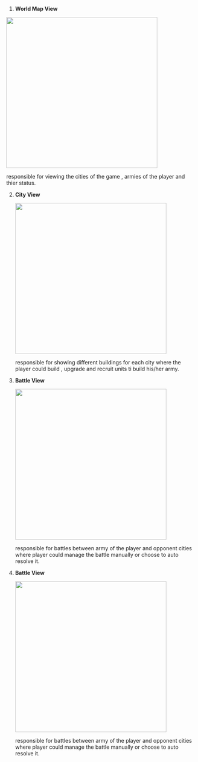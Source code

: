 <p float="left">
<!-- <p float="left">
  <img src="https://user-images.githubusercontent.com/94145850/161749750-67aa8109-ab58-4db4-97ed-9069af788972.png" width="330" />
  <img src="https://user-images.githubusercontent.com/94145850/161751500-9dd3d2d6-c84e-46d4-ba33-64b027146460.png" width="330" /> 
  <img src="https://user-images.githubusercontent.com/94145850/161753568-a386bf2f-5405-4d40-9b78-840a5f6d28ee.png" width="330" />
  <img src="https://user-images.githubusercontent.com/94145850/161752392-97201379-714c-4171-a2b7-db47ce9e6fe1.png" width="330" />
</p>
 -->

 1) <strong> World Map View </strong> 


   <img src = "https://user-images.githubusercontent.com/94145850/161749750-67aa8109-ab58-4db4-97ed-9069af788972.png" width="400"/>

   responsible for viewing the cities of the game , armies of the player and thier status.

2) <strong> City View </strong>


   <img src = "https://user-images.githubusercontent.com/94145850/161751500-9dd3d2d6-c84e-46d4-ba33-64b027146460.png" width="400"/>

   responsible for showing different buildings for each city where the player could build , upgrade and recruit units ti build his/her army.


3) <strong> Battle View </strong> 


   <img src = "https://user-images.githubusercontent.com/94145850/161753568-a386bf2f-5405-4d40-9b78-840a5f6d28ee.png" width="400"/> 

   responsible for battles between army of the player and opponent cities where player could manage the battle manually or choose to auto resolve it.

3) <strong> Battle View </strong> 


   <img src = "https://user-images.githubusercontent.com/94145850/161752392-97201379-714c-4171-a2b7-db47ce9e6fe1.png" width="400"/> 

   responsible for battles between army of the player and opponent cities where player could manage the battle manually or choose to auto resolve it.

